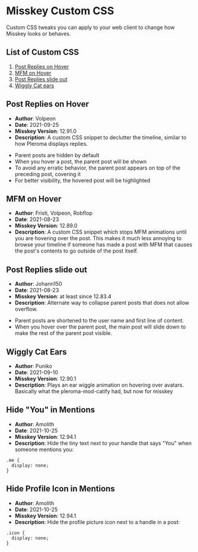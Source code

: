 # Misskey Custom CSS

Custom CSS tweaks you can apply to your web client to change how Misskey looks
or behaves.

## List of Custom CSS

1. [Post Replies on Hover](#Post-Replies-on-Hover)
2. [MFM on Hover](#MFM-on-Hover)
3. [Post Replies slide out](#Post-Replies-slide-out)
4. [Wiggly Cat ears](#Wiggly-Cat-Ears)

## Post Replies on Hover

* **Author**: Volpeon
* **Date**: 2021-09-25
* **Misskey Version**: 12.91.0
* **Description**: A custom CSS snippet to declutter the timeline, similar to
how Pleroma displays replies.

- Parent posts are hidden by default
- When you hover a post, the parent post will be shown
- To avoid any erratic behavior, the parent post appears on top of the preceding post, covering it
- For better visibility, the hovered post will be highlighted

## MFM on Hover

* **Author**: Fristi, Volpeon, Robflop
* **Date**: 2021-08-23
* **Misskey Version**: 12.89.0
* **Description**: A custom CSS snippet which stops MFM animations until you
are hovering over the post. This makes it much less annoying to browse your
timeline if someone has made a post with MFM that causes the post's contents
to go outside of the post itself.

## Post Replies slide out

* **Author**: Johann150
* **Date**: 2021-08-23
* **Misskey Version**: at least since 12.83.4
* **Description**: Alternate way to collapse parent posts that does not allow
overflow.

- Parent posts are shortened to the user name and first line of content.
- When you hover over the parent post, the main post will slide down to make
  the rest of the parent post visible.

## Wiggly Cat Ears

* **Author**: Puniko
* **Date**: 2021-09-10
* **Misskey Version**: 12.90.1
* **Description**: Plays an ear wiggle animation on hovering over avatars. Basically
what the pleroma-mod-catify had, but now for misskey

## Hide "You" in Mentions
* **Author**: Amolith
* **Date**: 2021-10-25
* **Misskey Version**: 12.94.1
* **Description**: Hide the tiny text next to your handle that says "You" when someone mentions you:

```
.me {
  display: none;
}
```

## Hide Profile Icon in Mentions
* **Author**: Amolith
* **Date**: 2021-10-25
* **Misskey Version**: 12.94.1
* **Description**: Hide the profile picture icon next to a handle in a post:

```
.icon {
  display: none;
}
```
